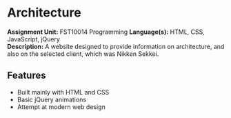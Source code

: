 # Architecture
**Assignment Unit:** FST10014 Programming
**Language(s):** HTML, CSS, JavaScript, jQuery  
**Description:** A website designed to provide information on architecture, and also on the selected client, which was Nikken Sekkei.

## Features
+ Built mainly with HTML and CSS
+ Basic jQuery animations
+ Attempt at modern web design
